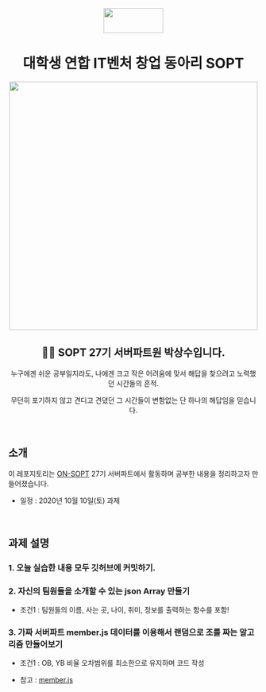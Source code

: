 <div align="center">

  <img height="50" width="120" src="https://user-images.githubusercontent.com/59385491/99065767-39ab4500-25eb-11eb-9490-9d2a4202dd96.png">

  # 대학생 연합 IT벤처 창업 동아리 SOPT

  <img height="500" width="500" src="https://user-images.githubusercontent.com/59385491/99067842-bb50a200-25ee-11eb-9252-4a4ae3644e8d.png">

  <h2> 👨‍💻 SOPT 27기 서버파트원 박상수입니다. </h2>

<p>누구에겐 쉬운 공부일지라도, 나에겐 크고 작은 어려움에 맞서 해답을 찾으려고 노력했던 시간들의 흔적.</p>
<p>무던히 포기하지 않고 견디고 견뎠던 그 시간들이 변함없는 단 하나의 해답임을 믿습니다.</p>

</div>

<br>

## 소개

이 레포지토리는 [ON-SOPT](http://sopt.org/wp/?page_id=2519) 27기 서버파트에서 활동하며 공부한 내용을 정리하고자 만들어졌습니다. 

-   일정 : 2020년 10월 10일(토) 과제

<br>

## 과제 설명

### 1. 오늘 실습한 내용 모두 깃허브에 커밋하기.

### 2. 자신의 팀원들을 소개할 수 있는 json Array 만들기
    
   - 조건1 : 팀원들의 이름, 사는 곳, 나이, 취미, 정보를 출력하는 함수를 포함!

### 3. 가짜 서버파트 member.js 데이터를 이용해서 랜덤으로 조를 짜는 알고리즘 만들어보기

   - 조건1 : OB, YB 비율 오차범위를 최소한으로 유지하며 코드 작성

   - 참고 : [member.js](https://github.com/ON-SOPT-SERVER/ON-SOPT-SERVER-SEMINAR/blob/master/1st-seminar/member.js)


